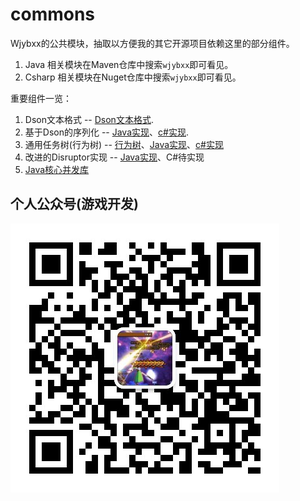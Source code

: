 # commons

Wjybxx的公共模块，抽取以方便我的其它开源项目依赖这里的部分组件。

1. Java 相关模块在Maven仓库中搜索`wjybxx`即可看见。
2. Csharp 相关模块在Nuget仓库中搜索`wjybxx`即可看见。

重要组件一览：

1. Dson文本格式 -- [Dson文本格式](docs/Dson.md).
2. 基于Dson的序列化 -- [Java实现](java/Dson-Codec/README.md)、[c#实现](csharp/Wjybxx.Dson.Codec/README.md).
3. 通用任务树(行为树) -- [行为树](docs/BTree.md)、[Java实现](java/BTree-Core)、[c#实现](csharp/Wjybxx.BTree.Core)
4. 改进的Disruptor实现 -- [Java实现](java/disruptor/README.md)、C#待实现
5. [Java核心并发库](java/Commons-Concurrent)

## 个人公众号(游戏开发)

![写代码的诗人](https://github.com/hl845740757/commons/blob/dev/docs/res/qrcode_for_wjybxx.jpg)